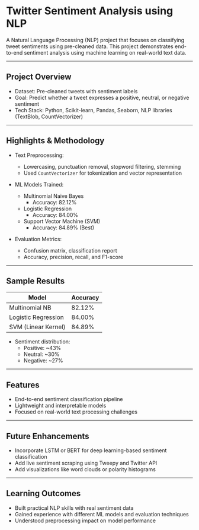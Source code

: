 # Twitter Sentiment Analysis using NLP

A Natural Language Processing (NLP) project that focuses on classifying tweet sentiments using pre-cleaned data. This project demonstrates end-to-end sentiment analysis using machine learning on real-world text data.

---

## Project Overview

- Dataset: Pre-cleaned tweets with sentiment labels  
- Goal: Predict whether a tweet expresses a positive, neutral, or negative sentiment  
- Tech Stack: Python, Scikit-learn, Pandas, Seaborn, NLP libraries (TextBlob, CountVectorizer)

---

## Highlights & Methodology

- Text Preprocessing:
  - Lowercasing, punctuation removal, stopword filtering, stemming
  - Used `CountVectorizer` for tokenization and vector representation

- ML Models Trained:
  - Multinomial Naive Bayes  
    - Accuracy: 82.12%
  - Logistic Regression
    - Accuracy: 84.00%
  - Support Vector Machine (SVM)
    - Accuracy: 84.89% (Best)

- Evaluation Metrics:
  - Confusion matrix, classification report
  - Accuracy, precision, recall, and F1-score

---

## Sample Results

| Model                 | Accuracy |
|----------------------|----------|
| Multinomial NB       | 82.12%   |
| Logistic Regression  | 84.00%   |
| SVM (Linear Kernel)  | 84.89%   |

- Sentiment distribution:
  - Positive: ~43%
  - Neutral: ~30%
  - Negative: ~27%

---

## Features

- End-to-end sentiment classification pipeline  
- Lightweight and interpretable models  
- Focused on real-world text processing challenges

---

## Future Enhancements

- Incorporate LSTM or BERT for deep learning-based sentiment classification  
- Add live sentiment scraping using Tweepy and Twitter API  
- Add visualizations like word clouds or polarity histograms

---

## Learning Outcomes

- Built practical NLP skills with real sentiment data  
- Gained experience with different ML models and evaluation techniques  
- Understood preprocessing impact on model performance
